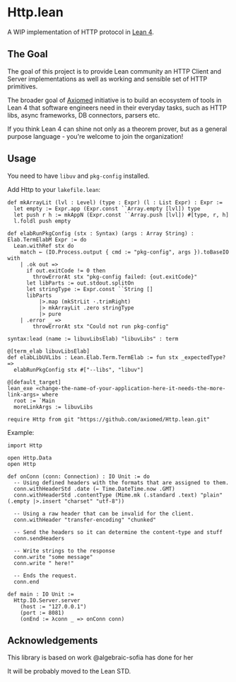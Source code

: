 # Http.lean

A WIP implementation of HTTP protocol in [Lean 4](https://github.com/leanprover/lean4).

## The Goal

The goal of this project is to provide Lean community an HTTP Client and Server implementations as well
as working and sensible set of HTTP primitives.

The broader goal of [Axiomed](https://github.com/axiomed) initiative is to build an ecosystem of tools in Lean 4 that
software engineers need in their everyday tasks, such as HTTP libs, async frameworks, DB connectors, parsers etc.

If you think Lean 4 can shine not only as a theorem prover, but as a general purpose language - you're welcome to 
join the organization!

## Usage

You need to have `libuv` and `pkg-config` installed.

Add Http to your `lakefile.lean`:

```lean
def mkArrayLit (lvl : Level) (type : Expr) (l : List Expr) : Expr :=
  let empty := Expr.app (Expr.const ``Array.empty [lvl]) type
  let push r h := mkAppN (Expr.const ``Array.push [lvl]) #[type, r, h]
  l.foldl push empty

def elabRunPkgConfig (stx : Syntax) (args : Array String) : Elab.TermElabM Expr := do
  Lean.withRef stx do
    match ← (IO.Process.output { cmd := "pkg-config", args }).toBaseIO with
    | .ok out =>
      if out.exitCode != 0 then
        throwErrorAt stx "pkg-config failed: {out.exitCode}"
      let libParts := out.stdout.splitOn
      let stringType := Expr.const ``String []
      libParts
          |>.map (mkStrLit ·.trimRight)
          |> mkArrayLit .zero stringType
          |> pure
    | .error _ =>
        throwErrorAt stx "Could not run pkg-config"

syntax:lead (name := libuvLibsElab) "libuvLibs" : term

@[term_elab libuvLibsElab]
def elabLibUVLibs : Lean.Elab.Term.TermElab := fun stx _expectedType? =>
  elabRunPkgConfig stx #["--libs", "libuv"]

@[default_target]
lean_exe «change-the-name-of-your-application-here-it-needs-the-more-link-args» where
  root := `Main
  moreLinkArgs := libuvLibs

require Http from git "https://github.com/axiomed/Http.lean.git"
```

Example:

```lean
import Http

open Http.Data
open Http

def onConn (conn: Connection) : IO Unit := do
  -- Using defined headers with the formats that are assigned to them.
  conn.withHeaderStd .date (← Time.DateTime.now .GMT)
  conn.withHeaderStd .contentType (Mime.mk (.standard .text) "plain" (.empty |>.insert "charset" "utf-8"))

  -- Using a raw header that can be invalid for the client.
  conn.withHeader "transfer-encoding" "chunked"

  -- Send the headers so it can determine the content-type and stuff
  conn.sendHeaders

  -- Write strings to the response
  conn.write "some message"
  conn.write " here!"

  -- Ends the request.
  conn.end

def main : IO Unit :=
  Http.IO.Server.server
    (host := "127.0.0.1")
    (port := 8081)
    (onEnd := λconn _ => onConn conn)
```

## Acknowledgements

This library is based on work @algebraic-sofia has done for her

It will be probably moved to the Lean STD.
